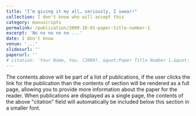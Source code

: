 ```yaml
---
title: "I’m giving it my all… seriously, I swear!"
collection: I don't know who will accept this
category: manuscripts
permalink: /publication/2009-10-01-paper-title-number-1
excerpt: 'No no no no no ...'
date: I don't know
venue: '...'
slidesurl: ''
paperurl: ''
# citation: 'Your Name, You. (2009). &quot;Paper Title Number 1.&quot; <i>Journal 1</i>. 1(1).'
---
```


The contents above will be part of a list of publications, if the user clicks the link for the publication than the contents of section will be rendered as a full page, allowing you to provide more information about the paper for the reader. When publications are displayed as a single page, the contents of the above "citation" field will automatically be included below this section in a smaller font.

